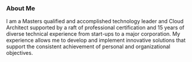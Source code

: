 ### About Me 

I am a Masters qualified and accomplished technology leader and Cloud Architect supported by a raft of professional certification and 15 years of diverse technical experience from start-ups to a major corporation.
My experience allows me to develop and implement innovative solutions that support the consistent achievement of personal and organizational objectives.
<!--
**AnasRaqi/AnasRaqi** is a ✨ _special_ ✨ repository because its `README.md` (this file) appears on your GitHub profile.

Here are some ideas to get you started:

- 🔭 I’m currently working on ...
- 🌱 I’m currently learning ...
- 👯 I’m looking to collaborate on ...
- 🤔 I’m looking for help with ...
- 💬 Ask me about ...
- 📫 How to reach me: ...
- 😄 Pronouns: ...
- ⚡ Fun fact: ...
-->

